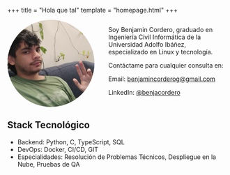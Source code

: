 +++
title = "Hola que tal"
template = "homepage.html"
+++
<div style="display: flex; align-items: flex-start; gap: 2rem; flex-direction: row-reverse;">
<div>
<p>Soy Benjamin Cordero, graduado en Ingeniería Civil Informática de la Universidad Adolfo Ibáñez, especializado en Linux y tecnología.</p>
<p>Contáctame para cualquier consulta en: </p>
<p><i class="fas fa-envelope"></i> Email: <a href="mailto:benjamincorderog@gmail.com" target="_blank">benjamincorderog@gmail.com</a></p>
<p><i class="fab fa-linkedin"></i> LinkedIn: <a href="https://www.linkedin.com/in/benjacordero/" target="_blank">@benjacordero</a></p>
</div>
<img src="hello.jpg" alt="Foto de perfil" style="width: 200px; height: 200px; border-radius: 50%; object-fit: cover;">
</div>

## Stack Tecnológico
- Backend: Python, C, TypeScript, SQL
- DevOps: Docker, CI/CD, GIT
- Especialidades: Resolución de Problemas Técnicos, Despliegue en la Nube, Pruebas de QA

